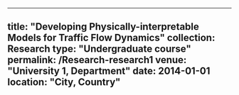 
---
title: "Developing Physically-interpretable Models for Traffic Flow Dynamics"
collection: Research
type: "Undergraduate course"
permalink: /Research-research1
venue: "University 1, Department"
date: 2014-01-01
location: "City, Country"
---
